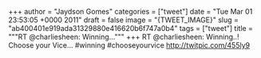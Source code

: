 
+++
author = "Jaydson Gomes"
categories = ["tweet"]
date = "Tue Mar 01 23:53:05 +0000 2011"
draft = false
image = "{TWEET_IMAGE}"
slug = "ab400401e919ada31329880e416620b6f747a0b4"
tags = ["tweet"]
title = """RT @charliesheen: Winning..."""
+++
RT @charliesheen: Winning..!  
Choose your Vice...
#winning
#chooseyourvice
 http://twitpic.com/455ly9
